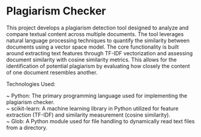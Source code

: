 # Plagiarism Checker

This project develops a plagiarism detection tool designed to analyze and compare textual content across multiple documents. The tool leverages natural language processing techniques to quantify the similarity between documents using a vector space model. The core functionality is built around extracting text features through TF-IDF vectorization and assessing document similarity with cosine similarity metrics. This allows for the identification of potential plagiarism by evaluating how closely the content of one document resembles another.

Technologies Used:

~ Python: The primary programming language used for implementing the plagiarism checker. <br>
~ scikit-learn: A machine learning library in Python utilized for feature extraction (TF-IDF) and similarity measurement (cosine similarity). <br>
~ Glob: A Python module used for file handling to dynamically read text files from a directory.
